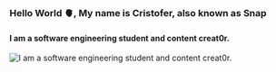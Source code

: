 ### Hello World 🫀, My name is Cristofer, also known as Snap
#### I am a software engineering student and content creat0r.
![I am a software engineering student and content creat0r.](https://i.pinimg.com/originals/a9/a5/06/a9a506f60a6f35d3de9ccc0b1cb6332c.gif)
